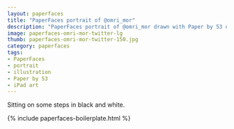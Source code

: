 ```yaml
---
layout: paperfaces
title: "PaperFaces portrait of @omri_mor"
description: "PaperFaces portrait of @omri_mor drawn with Paper by 53 on an iPad."
image: paperfaces-omri-mor-twitter-lg
thumb: paperfaces-omri-mor-twitter-150.jpg
category: paperfaces
tags: 
- PaperFaces
- portrait
- illustration
- Paper by 53
- iPad art
---
```


Sitting on some steps in black and white.

{% include paperfaces-boilerplate.html %}